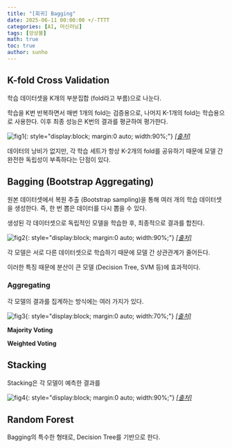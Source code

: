 ```yaml
---
title: "[회귀] Bagging"
date: 2025-06-11 00:00:00 +/-TTTT
categories: [AI, 머신러닝]
tags: [앙상블]
math: true
toc: true
author: sunho
---
```


## K-fold Cross Validation

학습 데이터셋을 K개의 부분집합 (fold라고 부름)으로 나눈다.

학습을 K번 반복하면서 매번 1개의 fold는 검증용으로, 나머지 K-1개의 fold는 학습용으로 사용한다. 이후 최종 성능은 K번의 결과를 평균하여 평가한다.

![fig1](ml/Bagging-1.png){: style="display:block; margin:0 auto; width:90%;"}
_[[출처]](https://towardsdatascience.com/how-to-cross-validation-with-time-series-data-9802a06272c6/)_

데이터의 낭비가 없지만, 각 학습 세트가 항상 K-2개의 fold를 공유하기 때문에 모델 간 완전한 독립성이 부족하다는 단점이 있다.

## Bagging (Bootstrap Aggregating)

원본 데이터셋에서 복원 추출 (Bootstrap sampling)을 통해 여러 개의 학습 데이터셋을 생성한다.
즉, 한 번 뽑은 데이터를 다시 뽑을 수 있다.

생성된 각 데이터셋으로 독립적인 모델을 학습한 후, 최종적으로 결과를 합친다.

![fig2](ml/Bagging-2.png){: style="display:block; margin:0 auto; width:90%;"}
_[[출처]](https://github.com/pilsung-kang/Business-Analytics-IME654-/blob/master/04%20Ensemble%20Learning/04-3_Ensemble%20Learning_Bagging.pdf)_

각 모델은 서로 다른 데이터셋으로 학습하기 때문에 모델 간 상관관계가 줄어든다.

이러한 특징 때문에 분산이 큰 모델 (Decision Tree, SVM 등)에 효과적이다.

### Aggregating

각 모델의 결과를 집계하는 방식에는 여러 가지가 있다.

![fig3](ml/Bagging-3.png){: style="display:block; margin:0 auto; width:70%;"}
_[[출처]](https://github.com/pilsung-kang/Business-Analytics-IME654-/blob/master/04%20Ensemble%20Learning/04-3_Ensemble%20Learning_Bagging.pdf)_

**Majority Voting**



**Weighted Voting**



## Stacking

Stacking은 각 모델이 예측한 결과를 

![fig4](ml/Bagging-4.png){: style="display:block; margin:0 auto; width:90%;"}
_[[출처]](https://www.nb-data.com/p/comparing-model-ensembling-bagging)_

## Random Forest

Bagging의 특수한 형태로, Decision Tree를 기반으로 한다.
